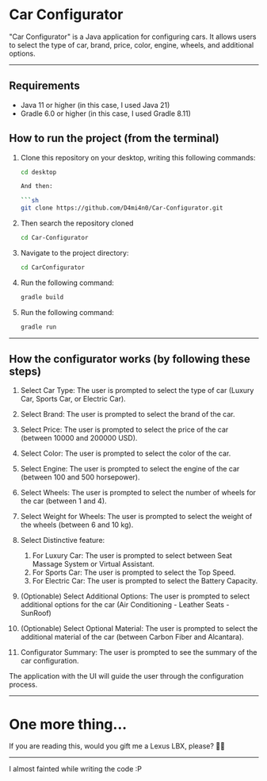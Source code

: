 # Car Configurator

"Car Configurator" is a Java application for configuring cars. It allows users to select the type of car, brand, price, color, engine, wheels, and additional options.
****

## Requirements

- Java 11 or higher (in this case, I used Java 21)
- Gradle 6.0 or higher (in this case, I used Gradle 8.11)

## How to run the project (from the terminal)

1. Clone this repository on your desktop, writing this following commands:
   ```sh
   cd desktop

   And then:

   ```sh
   git clone https://github.com/D4mi4n0/Car-Configurator.git

2. Then search the repository cloned
   ```sh
   cd Car-Configurator
   
3. Navigate to the project directory:
   ```sh
   cd CarConfigurator
   
4. Run the following command:
   ```sh
   gradle build
   
7. Run the following command:
   ```sh
   gradle run
   ```
****

## How the configurator works (by following these steps)

1. Select Car Type: The user is prompted to select the type of car (Luxury Car, Sports Car, or Electric Car).

2. Select Brand: The user is prompted to select the brand of the car.

3. Select Price: The user is prompted to select the price of the car (between 10000 and 200000 USD).

4. Select Color: The user is prompted to select the color of the car.

5. Select Engine: The user is prompted to select the engine of the car (between 100 and 500 horsepower).

6. Select Wheels: The user is prompted to select the number of wheels for the car (between 1 and 4).

7. Select Weight for Wheels: The user is prompted to select the weight of the wheels (between 6 and 10 kg).

8. Select Distinctive feature:
   1) For Luxury Car: The user is prompted to select between Seat Massage System or Virtual Assistant.
   2) For Sports Car: The user is prompted to select the Top Speed.
   3) For Electric Car: The user is prompted to select the Battery Capacity.

9. (Optionable) Select Additional Options: The user is prompted to select additional options for the car (Air Conditioning - Leather Seats - SunRoof)

10. (Optionable) Select Optional Material: The user is prompted to select the additional material of the car (between Carbon Fiber and Alcantara).

11. Configurator Summary: The user is prompted to see the summary of the car configuration.

The application with the UI will guide the user through the configuration process.

****

# One more thing...

If you are reading this, would you gift me a Lexus LBX, please? 🚗🎁

****

I almost fainted while writing the code :P
